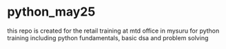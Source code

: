 # python_may25
this repo is created for the retail training at mtd office in mysuru for python training including python fundamentals, basic dsa and problem solving
